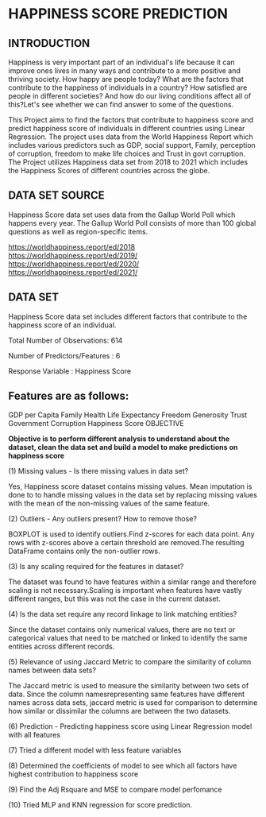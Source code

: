 # HAPPINESS SCORE PREDICTION

## INTRODUCTION

Happiness is very important part of an individual's life because it can improve ones lives in many ways and contribute to a more positive and thriving society. How happy are people today? What are the factors that contribute to the happiness of individuals in a country? How satisfied are people in different societies? And how do our living conditions affect all of this?Let's see whether we can find answer to some of the questions.

This Project aims to find the factors that contribute to happiness score and predict happiness score of individuals in different countries using Linear Regression. The project uses data from the World Happiness Report which includes various predictors such as GDP, social support, Family, perception of corruption, freedom to make life choices and Trust in govt corruption. The Project utilizes Happiness data set from 2018 to 2021 which includes the Happiness Scores of different countries across the globe.

## DATA SET SOURCE

Happiness Score data set uses data from the Gallup World Poll which happens every year. The Gallup World Poll consists of more than 100 global questions as well as region-specific items.

https://worldhappiness.report/ed/2018
https://worldhappiness.report/ed/2019/
https://worldhappiness.report/ed/2020/
https://worldhappiness.report/ed/2021/

## DATA SET

Happiness Score data set includes different factors that contribute to the happiness score of an individual.

Total Number of Observations: 614

Number of Predictors/Features : 6

Response Variable : Happiness Score

## Features are as follows:

GDP per Capita
Family
Health Life Expectancy
Freedom
Generosity
Trust Government Corruption
Happiness Score
OBJECTIVE

**Objective is to perform different analysis to understand about the dataset, clean the data set and build a model to make predictions on happiness score**

(1) Missing values - Is there missing values in data set?

Yes, Happiness score dataset contains missing values. Mean imputation is done to to handle missing values in the data set by replacing missing values with the mean of the non-missing values of the same feature.

(2) Outliers - Any outliers present? How to remove those?

BOXPLOT is used to identify outliers.Find z-scores for each data point. Any rows with z-scores above a certain threshold are removed.The resulting DataFrame contains only the non-outlier rows.

(3) Is any scaling required for the features in dataset?

The dataset was found to have features within a similar range and therefore scaling is not necessary.Scaling is important when features have vastly different ranges, but this was not the case in the current dataset.

(4) Is the data set require any record linkage to link matching entities?

Since the dataset contains only numerical values, there are no text or categorical values that need to be matched or linked to identify the same entities across different records.

(5) Relevance of using Jaccard Metric to compare the similarity of column names between data sets?

The Jaccard metric is used to measure the similarity between two sets of data. Since the column namesrepresenting same features have different names across data sets, jaccard metric is used for comparison to determine how similar or dissimilar the columns are between the two datasets.

(6) Prediction - Predicting happiness score using Linear Regression model with all features

(7) Tried a different model with less feature variables

(8) Determined the coefficients of model to see which all factors have highest contribution to happiness score

(9) Find the Adj Rsquare and MSE to compare model perfomance

(10) Tried MLP and KNN regression for score prediction.
